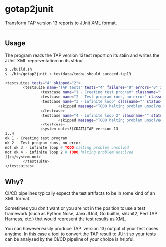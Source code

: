 # gotap2junit

Transform TAP version 13 reports to JUnit XML format.

***

## Usage

The program reads the TAP version 13 test report on its stdin and writes the JUnit XML
representation on its stdout.

```bash
$ ./build.sh
$ ./bin/gotap2junit < testdata/todos_should_succeed.tap13

<testsuites tests="4" skipped="2">
        <testsuite name="TAP tests" tests="4" failures="0" errors="0" id="0" skipped="2" time="">
                <testcase name="1 - Creating test program" classname="" status="SUCCESSFUL"></testcase>
                <testcase name="2 - Test program runs, no error" classname="" status="SUCCESSFUL"></testcase>
                <testcase name="3 - infinite loop" classname="" status="SUCCESSFUL">
                        <skipped message="TODO halting problem unsolved"></skipped>
                </testcase>
                <testcase name="4 - infinite loop 2" classname="" status="SUCCESSFUL">
                        <skipped message="TODO halting problem unsolved"></skipped>
                </testcase>
                <system-out><![CDATA[TAP version 13
1..4
ok 1 - Creating test program
ok 2 - Test program runs, no error
not ok 3 - infinite loop # TODO halting problem unsolved
not ok 4 - infinite loop 2 # TODO halting problem unsolved
]]></system-out>
        </testsuite>
</testsuites>
```

## Why?

CI/CD pipelines typically expect the test artifacts to be in some kind of an XML
format.

Sometimes you don't want or you are not in the position to use a test framework
(such as Python Nose, Java JUnit, Go builtin, shUnit2, Perl TAP Harness, etc.) that
would represent the test results as XML.

You can however easily produce TAP (version 13) output of your test cases anytime. In
this case a tool to convert the TAP result to JUnit so your tests can be analysed by
the CI/CD pipeline of your choice is helpful.

